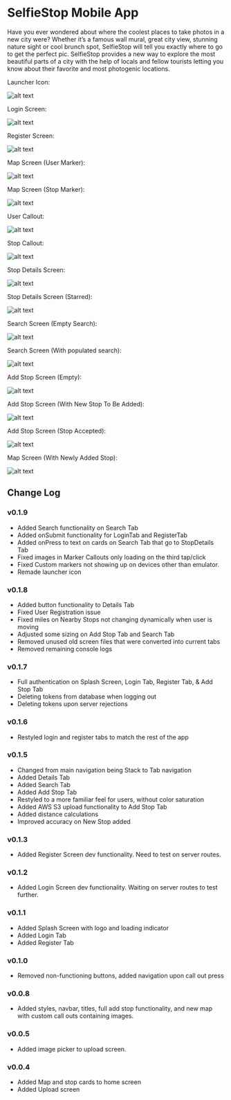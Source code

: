 # SelfieStop Mobile App

Have you ever wondered about where the coolest places to take photos in a new city were? Whether it’s a famous wall mural, great city view, stunning nature sight or cool brunch spot, SelfieStop will tell you exactly where to go to get the perfect pic. SelfieStop provides a new way to explore the most beautiful parts of a city with the help of locals and fellow tourists letting you know about their favorite and most photogenic locations.

Launcher Icon:

![alt text](https://raw.githubusercontent.com/AderCode/SelfieStop/dev-mobile-app/screenshots/1.png)

Login Screen:

![alt text](https://raw.githubusercontent.com/AderCode/SelfieStop/dev-mobile-app/screenshots/2.png)

Register Screen:

![alt text](https://raw.githubusercontent.com/AderCode/SelfieStop/dev-mobile-app/screenshots/3.png)

Map Screen (User Marker):

![alt text](https://raw.githubusercontent.com/AderCode/SelfieStop/dev-mobile-app/screenshots/4.png)

Map Screen (Stop Marker):

![alt text](https://raw.githubusercontent.com/AderCode/SelfieStop/dev-mobile-app/screenshots/5.png)

User Callout:

![alt text](https://raw.githubusercontent.com/AderCode/SelfieStop/dev-mobile-app/screenshots/6.png)

Stop Callout:

![alt text](https://raw.githubusercontent.com/AderCode/SelfieStop/dev-mobile-app/screenshots/7.png)

Stop Details Screen:

![alt text](https://raw.githubusercontent.com/AderCode/SelfieStop/dev-mobile-app/screenshots/8.png)

Stop Details Screen (Starred):

![alt text](https://raw.githubusercontent.com/AderCode/SelfieStop/dev-mobile-app/screenshots/9.png)

Search Screen (Empty Search):

![alt text](https://raw.githubusercontent.com/AderCode/SelfieStop/dev-mobile-app/screenshots/10.png)

Search Screen (With populated search):

![alt text](https://raw.githubusercontent.com/AderCode/SelfieStop/dev-mobile-app/screenshots/11.png)

Add Stop Screen (Empty):

![alt text](https://raw.githubusercontent.com/AderCode/SelfieStop/dev-mobile-app/screenshots/12.png)

Add Stop Screen (With New Stop To Be Added):

![alt text](https://raw.githubusercontent.com/AderCode/SelfieStop/dev-mobile-app/screenshots/13.png)

Add Stop Screen (Stop Accepted):

![alt text](https://raw.githubusercontent.com/AderCode/SelfieStop/dev-mobile-app/screenshots/14.png)

Map Screen (With Newly Added Stop):

![alt text](https://raw.githubusercontent.com/AderCode/SelfieStop/dev-mobile-app/screenshots/15.png)

## Change Log

### v0.1.9

- Added Search functionality on Search Tab
- Added onSubmit functionality for LoginTab and RegisterTab
- Added onPress to text on cards on Search Tab that go to StopDetails Tab
- Fixed images in Marker Callouts only loading on the third tap/click
- Fixed Custom markers not showing up on devices other than emulator.
- Remade launcher icon

### v0.1.8

- Added button functionality to Details Tab
- Fixed User Registration issue
- Fixed miles on Nearby Stops not changing dynamically when user is moving
- Adjusted some sizing on Add Stop Tab and Search Tab
- Removed unused old screen files that were converted into current tabs
- Removed remaining console logs

### v0.1.7

- Full authentication on Splash Screen, Login Tab, Register Tab, & Add Stop Tab
- Deleting tokens from database when logging out
- Deleting tokens upon server rejections

### v0.1.6

- Restyled login and register tabs to match the rest of the app

### v0.1.5

- Changed from main navigation being Stack to Tab navigation
- Added Details Tab
- Added Search Tab
- Added Add Stop Tab
- Restyled to a more familiar feel for users, without color saturation
- Added AWS S3 upload functionality to Add Stop Tab
- Added distance calculations
- Improved accuracy on New Stop added

### v0.1.3

- Added Register Screen dev functionality. Need to test on server routes.

### v0.1.2

- Added Login Screen dev functionality. Waiting on server routes to test further.

### v0.1.1

- Added Splash Screen with logo and loading indicator
- Added Login Tab
- Added Register Tab

### v0.1.0

- Removed non-functioning buttons, added navigation upon call out press

### v0.0.8

- Added styles, navbar, titles, full add stop functionality, and new map with custom call outs containing images.

### v0.0.5

- Added image picker to upload screen.

### v0.0.4

- Added Map and stop cards to home screen
- Added Upload screen